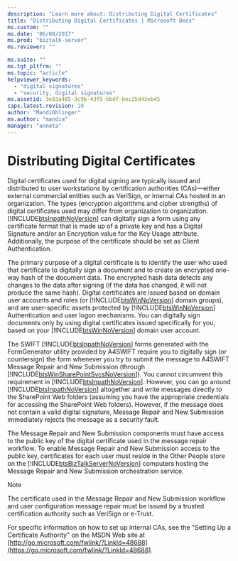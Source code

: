 ```yaml
---
description: "Learn more about: Distributing Digital Certificates"
title: "Distributing Digital Certificates | Microsoft Docs"
ms.custom: ""
ms.date: "06/08/2017"
ms.prod: "biztalk-server"
ms.reviewer: ""

ms.suite: ""
ms.tgt_pltfrm: ""
ms.topic: "article"
helpviewer_keywords:
  - "digital signatures"
  - "security, digital signatures"
ms.assetid: 3e93a405-3c9b-43f5-bbdf-bec25d43eb45
caps.latest.revision: 10
author: "MandiOhlinger"
ms.author: "mandia"
manager: "anneta"
---
```

# Distributing Digital Certificates
Digital certificates used for digital signing are typically issued and distributed to user workstations by certification authorities (CAs)—either external commercial entities such as VeriSign, or internal CAs hosted in an organization. The types (encryption algorithms and cipher strengths) of digital certificates used may differ from organization to organization. [!INCLUDE[btsInpathNoVersion](../../includes/btsinpathnoversion-md.md)] can digitally sign a form using any certificate format that is made up of a private key and has a Digital Signature and/or an Encryption value for the Key Usage attribute. Additionally, the purpose of the certificate should be set as Client Authentication.

 The primary purpose of a digital certificate is to identify the user who used that certificate to digitally sign a document and to create an encrypted one-way hash of the document data. The encrypted hash data detects any changes to the data after signing (if the data has changed, it will not produce the same hash). Digital certificates are issued based on domain user accounts and roles (or [!INCLUDE[btsWinNoVersion](../../includes/btswinnoversion-md.md)] domain groups), and are user-specific assets protected by [!INCLUDE[btsWinNoVersion](../../includes/btswinnoversion-md.md)] Authentication and user logon mechanisms. You can digitally sign documents only by using digital certificates issued specifically for you, based on your [!INCLUDE[btsWinNoVersion](../../includes/btswinnoversion-md.md)] domain user account.

 The SWIFT [!INCLUDE[btsInpathNoVersion](../../includes/btsinpathnoversion-md.md)] forms generated with the FormGenerator utility provided by A4SWIFT require you to digitally sign (or countersign) the form whenever you try to submit the message to A4SWIFT Message Repair and New Submission (through [!INCLUDE[btsWinSharePointSvcsNoVersion](../../includes/btswinsharepointsvcsnoversion-md.md)]). You cannot circumvent this requirement in [!INCLUDE[btsInpathNoVersion](../../includes/btsinpathnoversion-md.md)]. However, you can go around [!INCLUDE[btsInpathNoVersion](../../includes/btsinpathnoversion-md.md)] altogether and write messages directly to the SharePoint Web folders (assuming you have the appropriate credentials for accessing the SharePoint Web folders). However, if the message does not contain a valid digital signature, Message Repair and New Submission immediately rejects the message as a security fault.

 The Message Repair and New Submission components must have access to the public key of the digital certificate used in the message repair workflow. To enable Message Repair and New Submission access to the public key, certificates for each user must reside in the Other People store on the [!INCLUDE[btsBizTalkServerNoVersion](../../includes/btsbiztalkservernoversion-md.md)] computers hosting the Message Repair and New Submission orchestration service.

> [!NOTE]
>  The certificate used in the Message Repair and New Submission workflow and user configuration message repair must be issued by a trusted certification authority such as VeriSign or e-Trust.

 For specific information on how to set up internal CAs, see the "Setting Up a Certificate Authority" on the MSDN Web site at [http://go.microsoft.com/fwlink/?LinkId=48688](https://go.microsoft.com/fwlink/?LinkId=48688).
